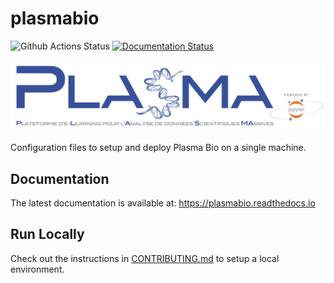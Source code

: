 # plasmabio

![Github Actions Status](https://github.com/plasmabio/plasmabio/workflows/Build/badge.svg)
[![Documentation Status](https://readthedocs.org/projects/plasmabio/badge/?version=latest)](https://plasmabio.readthedocs.io/en/latest/?badge=latest)

![logo](./docs/images/logo/full-logo.png)

Configuration files to setup and deploy Plasma Bio on a single machine.

## Documentation

The latest documentation is available at: https://plasmabio.readthedocs.io

## Run Locally

Check out the instructions in [CONTRIBUTING.md](./CONTRIBUTING.md) to setup a local environment.
